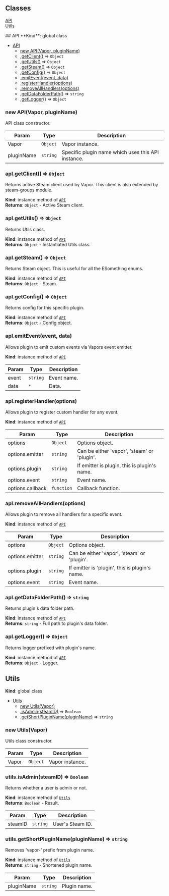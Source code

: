 ## Classes
<dl>
<dt><a href="#API">API</a></dt>
<dd></dd>
<dt><a href="#Utils">Utils</a></dt>
<dd></dd>
</dl>
<a name="API"></a>
## API
**Kind**: global class  

* [API](#API)
  * [new API(Vapor, pluginName)](#new_API_new)
  * [.getClient()](#API+getClient) ⇒ <code>Object</code>
  * [.getUtils()](#API+getUtils) ⇒ <code>Object</code>
  * [.getSteam()](#API+getSteam) ⇒ <code>Object</code>
  * [.getConfig()](#API+getConfig) ⇒ <code>Object</code>
  * [.emitEvent(event, data)](#API+emitEvent)
  * [.registerHandler(options)](#API+registerHandler)
  * [.removeAllHandlers(options)](#API+removeAllHandlers)
  * [.getDataFolderPath()](#API+getDataFolderPath) ⇒ <code>string</code>
  * [.getLogger()](#API+getLogger) ⇒ <code>Object</code>

<a name="new_API_new"></a>
### new API(Vapor, pluginName)
API class constructor.


| Param | Type | Description |
| --- | --- | --- |
| Vapor | <code>Object</code> | Vapor instance. |
| pluginName | <code>string</code> | Specific plugin name which uses this API instance. |

<a name="API+getClient"></a>
### apI.getClient() ⇒ <code>Object</code>
Returns active Steam client used by Vapor.
This client is also extended by steam-groups module.

**Kind**: instance method of <code>[API](#API)</code>  
**Returns**: <code>Object</code> - Active Steam client.  
<a name="API+getUtils"></a>
### apI.getUtils() ⇒ <code>Object</code>
Returns Utils class.

**Kind**: instance method of <code>[API](#API)</code>  
**Returns**: <code>Object</code> - Instantiated Utils class.  
<a name="API+getSteam"></a>
### apI.getSteam() ⇒ <code>Object</code>
Returns Steam object.
This is useful for all the ESomething enums.

**Kind**: instance method of <code>[API](#API)</code>  
**Returns**: <code>Object</code> - Steam.  
<a name="API+getConfig"></a>
### apI.getConfig() ⇒ <code>Object</code>
Returns config for this specific plugin.

**Kind**: instance method of <code>[API](#API)</code>  
**Returns**: <code>Object</code> - Config object.  
<a name="API+emitEvent"></a>
### apI.emitEvent(event, data)
Allows plugin to emit custom events via Vapors event emitter.

**Kind**: instance method of <code>[API](#API)</code>  

| Param | Type | Description |
| --- | --- | --- |
| event | <code>string</code> | Event name. |
| data | <code>\*</code> | Data. |

<a name="API+registerHandler"></a>
### apI.registerHandler(options)
Allows plugin to register custom handler for any event.

**Kind**: instance method of <code>[API](#API)</code>  

| Param | Type | Description |
| --- | --- | --- |
| options | <code>Object</code> | Options object. |
| options.emitter | <code>string</code> | Can be either 'vapor', 'steam' or 'plugin'. |
| options.plugin | <code>string</code> | If emitter is plugin, this is plugin's name. |
| options.event | <code>string</code> | Event name. |
| options.callback | <code>function</code> | Callback function. |

<a name="API+removeAllHandlers"></a>
### apI.removeAllHandlers(options)
Allows plugin to remove all handlers for a specific event.

**Kind**: instance method of <code>[API](#API)</code>  

| Param | Type | Description |
| --- | --- | --- |
| options | <code>Object</code> | Options object. |
| options.emitter | <code>string</code> | Can be either 'vapor', 'steam' or 'plugin'. |
| options.plugin | <code>string</code> | If emitter is 'plugin', this is plugin's name. |
| options.event | <code>string</code> | Event name. |

<a name="API+getDataFolderPath"></a>
### apI.getDataFolderPath() ⇒ <code>string</code>
Returns plugin's data folder path.

**Kind**: instance method of <code>[API](#API)</code>  
**Returns**: <code>string</code> - Full path to plugin's data folder.  
<a name="API+getLogger"></a>
### apI.getLogger() ⇒ <code>Object</code>
Returns logger prefixed with plugin's name.

**Kind**: instance method of <code>[API](#API)</code>  
**Returns**: <code>Object</code> - Logger.  
<a name="Utils"></a>
## Utils
**Kind**: global class  

* [Utils](#Utils)
  * [new Utils(Vapor)](#new_Utils_new)
  * [.isAdmin(steamID)](#Utils+isAdmin) ⇒ <code>Boolean</code>
  * [.getShortPluginName(pluginName)](#Utils+getShortPluginName) ⇒ <code>string</code>

<a name="new_Utils_new"></a>
### new Utils(Vapor)
Utils class constructor.


| Param | Type | Description |
| --- | --- | --- |
| Vapor | <code>Object</code> | Vapor instance. |

<a name="Utils+isAdmin"></a>
### utils.isAdmin(steamID) ⇒ <code>Boolean</code>
Returns whether a user is admin or not.

**Kind**: instance method of <code>[Utils](#Utils)</code>  
**Returns**: <code>Boolean</code> - Result.  

| Param | Type | Description |
| --- | --- | --- |
| steamID | <code>string</code> | User's Steam ID. |

<a name="Utils+getShortPluginName"></a>
### utils.getShortPluginName(pluginName) ⇒ <code>string</code>
Removes 'vapor-' prefix from plugin name.

**Kind**: instance method of <code>[Utils](#Utils)</code>  
**Returns**: <code>string</code> - Shortened plugin name.  

| Param | Type | Description |
| --- | --- | --- |
| pluginName | <code>string</code> | Plugin name. |

